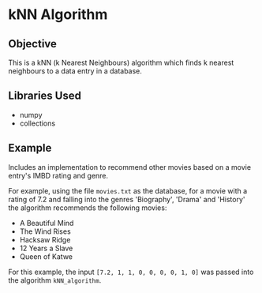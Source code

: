 # kNN Algorithm
## Objective
This is a kNN (k Nearest Neighbours) algorithm which finds k nearest neighbours
to a data entry in a database.

## Libraries Used
 - numpy
 - collections

## Example
Includes an implementation to recommend other movies based on a movie entry's IMBD rating and genre.

For example, using the file `movies.txt` as the database,
for a movie with a rating of 7.2 and falling into the genres 'Biography', 'Drama'
and 'History' the algorithm recommends the following movies:
- A Beautiful Mind
- The Wind Rises
- Hacksaw Ridge
- 12 Years a Slave
- Queen of Katwe

For this example, the input `[7.2, 1, 1, 0, 0, 0, 0, 1, 0]` was passed into the
algorithm `kNN_algorithm`.
